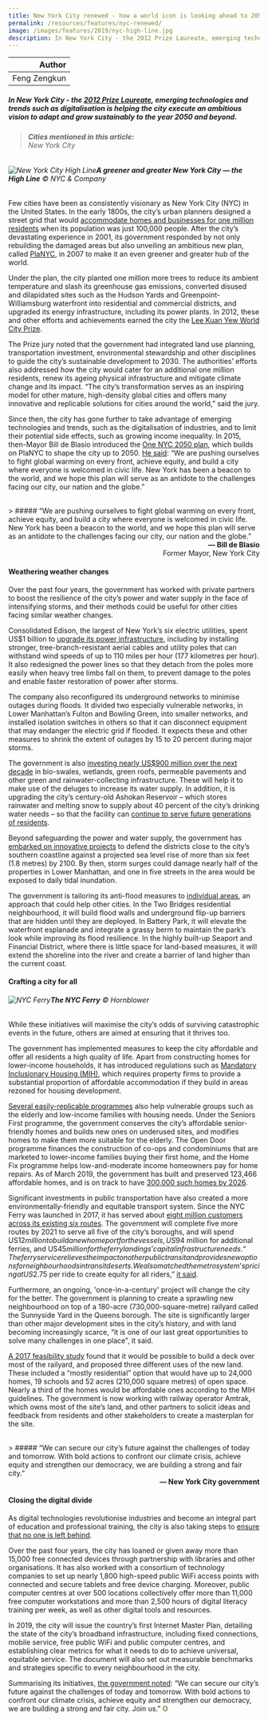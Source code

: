 ```yaml
---
title: New York City renewed - how a world icon is looking ahead to 2050
permalink: /resources/features/nyc-renewed/
image: /images/features/2019/nyc-high-line.jpg
description: In New York City - the 2012 Prize Laureate, emerging technologies and trends such as digitalisation is helping the city execute an ambitious vision to adapt and grow sustainably to the year 2050 and beyond. 
---
```


| Author |
|---:|
| Feng Zengkun |

##### In New York City - the [2012 Prize Laureate](/nyc/), emerging technologies and trends such as digitalisation is helping the city execute an ambitious vision to adapt and grow sustainably to the year 2050 and beyond.

> ###### **Cities mentioned in this article:** <br> New York City

###### ![New York City High Line](/images/features/2019/nyc-high-line.jpg/)**A greener and greater New York City — the High Line** © NYC & Company

Few cities have been as consistently visionary as New York City (NYC) in the United States. In the early 1800s, the city’s urban planners designed a street grid that would [accommodate homes and businesses for one million residents](https://www.thirteen.org/metrofocus/2011/12/is-the-grid-locked-reimagining-manhattans-master-plan/) when its population was just 100,000 people. After the city’s devastating experience in 2001, its government responded by not only rebuilding the damaged areas but also unveiling an ambitious new plan, called [PlaNYC](http://www.nyc.gov/html/planyc/downloads/pdf/publications/full_report_2007.pdf), in 2007 to make it an even greener and greater hub of the world. 

Under the plan, the city planted one million more trees to reduce its ambient temperature and slash its greenhouse gas emissions, converted disused and dilapidated sites such as the Hudson Yards and Greenpoint-Williamsburg waterfront into residential and commercial districts, and upgraded its energy infrastructure, including its power plants. In 2012, these and other efforts and achievements earned the city the [Lee Kuan Yew World City Prize](/laureates/2012/laureate/). 

The Prize jury noted that the government had integrated land use planning, transportation investment, environmental stewardship and other disciplines to guide the city’s sustainable development to 2030. The authorities’ efforts also addressed how the city would cater for an additional one million residents, renew its ageing physical infrastructure and mitigate climate change and its impact. “The city’s transformation serves as an inspiring model for other mature, high-density global cities and offers many innovative and replicable solutions for cities around the world,” said the jury. 

Since then, the city has gone further to take advantage of emerging technologies and trends, such as the digitalisation of industries, and to limit their potential side effects, such as growing income inequality. In 2015, then-Mayor Bill de Blasio introduced the [One NYC 2050 plan](http://onenyc.cityofnewyork.us/), which builds on PlaNYC to shape the city up to 2050. [He said](http://onenyc.cityofnewyork.us/strategies/onenyc-2050/): “We are pushing ourselves to fight global warming on every front, achieve equity, and build a city where everyone is welcomed in civic life. New York has been a beacon to the world, and we hope this plan will serve as an antidote to the challenges facing our city, our nation and the globe.” 

<br>
> ##### “We are pushing ourselves to fight global warming on every front, achieve equity, and build a city where everyone is welcomed in civic life. New York has been a beacon to the world, and we hope this plan will serve as an antidote to the challenges facing our city, our nation and the globe.”

<div align="right"><b>— Bill de Blasio</b> <br> Former Mayor, New York City </div>

#### **Weathering weather changes**

Over the past four years, the government has worked with private partners to boost the resilience of the city’s power and water supply in the face of intensifying storms, and their methods could be useful for other cities facing similar weather changes. 

Consolidated Edison, the largest of New York’s six electric utilities, spent US$1 billion to [upgrade its power infrastructure](https://www.coned.com/en/our-energy-future/our-energy-projects/storm-hardening-enhancement-plan), including by installing stronger, tree-branch-resistant aerial cables and utility poles that can withstand wind speeds of up to 110 miles per hour (177 kilometres per hour). It also redesigned the power lines so that they detach from the poles more easily when heavy tree limbs fall on them, to prevent damage to the poles and enable faster restoration of power after storms. 

The company also reconfigured its underground networks to minimise outages during floods. It divided two especially vulnerable networks, in Lower Manhattan’s Fulton and Bowling Green, into smaller networks, and installed isolation switches in others so that it can disconnect equipment that may endanger the electric grid if flooded. It expects these and other measures to shrink the extent of outages by 15 to 20 percent during major storms. 

The government is also [investing nearly US$900 million over the next decade](https://www1.nyc.gov/assets/omb/downloads/pdf/typ4-19.pdf) in bio-swales, wetlands, green roofs, permeable pavements and other green and rainwater-collecting infrastructure. These will help it to make use of the deluges to increase its water supply. In addition, it is upgrading the city’s century-old Ashokan Reservoir – which stores rainwater and melting snow to supply about 40 percent of the city’s drinking water needs – so that the facility can [continue to serve future generations of residents](https://www1.nyc.gov/html/dep/html/press_releases/17-067pr.shtml#.XS7IxVB7lsM). 

Beyond safeguarding the power and water supply, the government has [embarked on innovative projects](https://www1.nyc.gov/site/lmcr/background/background.page) to defend the districts close to the city’s southern coastline against a projected sea level rise of more than six feet (1.8 metres) by 2100. By then, storm surges could damage nearly half of the properties in Lower Manhattan, and one in five streets in the area would be exposed to daily tidal inundation. 

The government is tailoring its anti-flood measures to [individual areas](https://www1.nyc.gov/site/lmcr/progress/progress.page), an approach that could help other cities. In the Two Bridges residential neighbourhood, it will build flood walls and underground flip-up barriers that are hidden until they are deployed. In Battery Park, it will elevate the waterfront esplanade and integrate a grassy berm to maintain the park’s look while improving its flood resilience. In the highly built-up Seaport and Financial District, where there is little space for land-based measures, it will extend the shoreline into the river and create a barrier of land higher than the current coast. 

#### **Crafting a city for all**

###### ![NYC Ferry](/images/features/2019/nyc-ferry.jpg)**The NYC Ferry** © Hornblower

While these initiatives will maximise the city’s odds of surviving catastrophic events in the future, others are aimed at ensuring that it thrives too. 

The government has implemented measures to keep the city affordable and offer all residents a high quality of life. Apart from constructing homes for lower-income households, it has introduced regulations such as [Mandatory Inclusionary Housing (MIH)](https://council.nyc.gov/land-use/plans/mih-zqa/mih/), which requires property firms to provide a substantial proportion of affordable accommodation if they build in areas rezoned for housing development. 

[Several easily-replicable programmes](https://www1.nyc.gov/assets/hpd/downloads/pdf/about/hny-2.pdf) also help vulnerable groups such as the elderly and low-income families with housing needs. Under the Seniors First programme, the government conserves the city’s affordable senior-friendly homes and builds new ones on underused sites, and modifies homes to make them more suitable for the elderly. The Open Door programme finances the construction of co-ops and condominiums that are marketed to lower-income families buying their first home, and the Home Fix programme helps low-and-moderate income homeowners pay for home repairs. As of March 2019, the government has built and preserved 123,466 affordable homes, and is on track to have [300,000 such homes by 2026](https://www1.nyc.gov/site/housing/action/housing.page). 

Significant investments in public transportation have also created a more environmentally-friendly and equitable transport system. Since the NYC Ferry was launched in 2017, it has served about [eight million customers across its existing six routes](https://www.nycedc.com/press-release/mayor-de-blasio-expands-nyc-ferry-system-connecting-all-five-boroughs). The government will complete five more routes by 2021 to serve all five of the city’s boroughs, and will spend US$12 million to build a new home port for the vessels, US$94 million for additional ferries, and US$45 million for the ferry landings’ capital infrastructure needs. “The ferry service relieves the impact on other public transit and provides new options for neighbourhoods in transit deserts. We also matched the metro system’s pricing at US$2.75 per ride to create equity for all riders,” [it said](https://www.ferry.nyc/about/faq/). 

Furthermore, an ongoing, 'once-in-a-century' project will change the city for the better. The government is planning to create a sprawling new neighbourhood on top of a 180-acre (730,000-square-metre) railyard called the Sunnyside Yard in the Queens borough. The site is significantly larger than other major development sites in the city’s history, and with land becoming increasingly scarce, “it is one of our last great opportunities to solve many challenges in one place”, it said. 

[A 2017 feasibility study](https://www.nycedc.com/.../Sunnyside-Yard-Feasibility-Study-2017-Full-Report.pdfv) found that it would be possible to build a deck over most of the railyard, and proposed three different uses of the new land. These included a “mostly residential” option that would have up to 24,000 homes, 19 schools and 52 acres (210,000 square metres) of open space. Nearly a third of the homes would be affordable ones according to the MIH guidelines. The government is now working with railway operator Amtrak, which owns most of the site’s land, and other partners to solicit ideas and feedback from residents and other stakeholders to create a masterplan for the site. 

<br>
> ##### “We can secure our city’s future against the challenges of today and tomorrow. With bold actions to confront our climate crisis, achieve equity and strengthen our democracy, we are building a strong and fair city.”

<div align="right"><b>— New York City government</b></div>

#### **Closing the digital divide**

As digital technologies revolutionise industries and become an integral part of education and professional training, the city is also taking steps to [ensure that no one is left behind](http://onenyc.cityofnewyork.us/strategies/modern-infrastructure/). 

Over the past four years, the city has loaned or given away more than 15,000 free connected devices through partnership with libraries and other organisations. It has also worked with a consortium of technology companies to set up nearly 1,800 high-speed public WiFi access points with connected and secure tablets and free device charging. Moreover, public computer centres at over 500 locations collectively offer more than 11,000 free computer workstations and more than 2,500 hours of digital literacy training per week, as well as other digital tools and resources. 

In 2019, the city will issue the country’s first Internet Master Plan, detailing the state of the city’s broadband infrastructure, including fixed connections, mobile service, free public WiFi and public computer centres, and establishing clear metrics for what it needs to do to achieve universal, equitable service. The document will also set out measurable benchmarks and strategies specific to every neighbourhood in the city. 

Summarising its initiatives, [the government noted](https://www1.nyc.gov/site/cpp/index.page): “We can secure our city’s future against the challenges of today and tomorrow. With bold actions to confront our climate crisis, achieve equity and strengthen our democracy, we are building a strong and fair city. Join us.” **<font color="#967942">O</font>**
